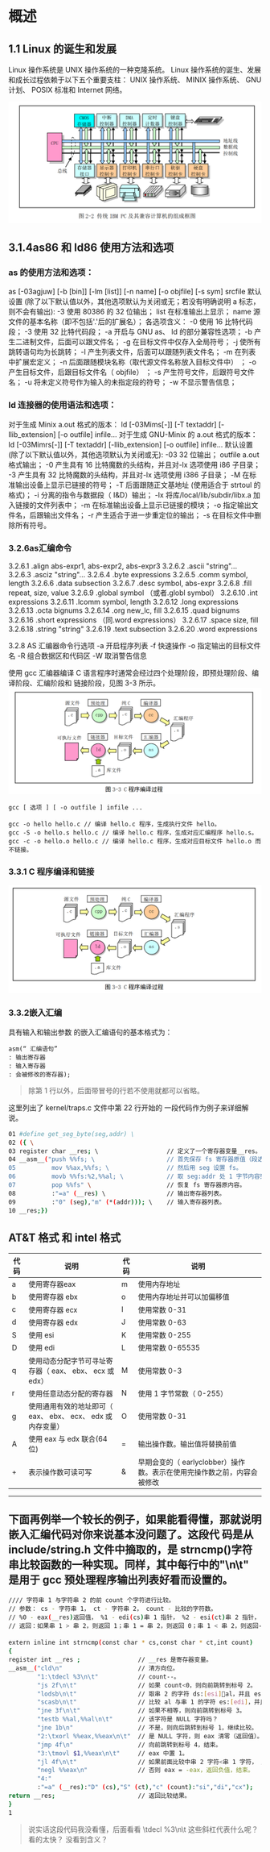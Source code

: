# 概述

## 1.1 Linux 的诞生和发展

Linux 操作系统是 UNIX 操作系统的一种克隆系统。
Linux 操作系统的诞生、发展和成长过程依赖于以下五个重要支柱： UNIX 操作系统、 MINIX 操作系统、 GNU 计划、 POSIX 标准和 Internet 网络。

![Alt text](image.png)


## 3.1.4as86 和 ld86 使用方法和选项
### as 的使用方法和选项：
as [-03agjuw] [-b [bin]] [-lm [list]] [-n name] [-o objfile] [-s sym] srcfile
默认设置 (除了以下默认值以外，其他选项默认为关闭或无；若没有明确说明 a 标志，则不会有输出):
-3 使用 80386 的 32 位输出；
list 在标准输出上显示；
name 源文件的基本名称（即不包括'.'后的扩展名）；
各选项含义：
-0 使用 16 比特代码段；
-3 使用 32 比特代码段；
-a 开启与 GNU as、 ld 的部分兼容性选项；
-b 产生二进制文件，后面可以跟文件名；
-g 在目标文件中仅存入全局符号；
-j 使所有跳转语句均为长跳转；
-l 产生列表文件，后面可以跟随列表文件名；
-m 在列表中扩展宏定义；
-n 后面跟随模块名称（取代源文件名称放入目标文件中） ；
-o 产生目标文件，后跟目标文件名（ objfile） ；
-s 产生符号文件，后跟符号文件名；
-u 将未定义符号作为输入的未指定段的符号；
-w 不显示警告信息；

### ld 连接器的使用语法和选项：
对于生成 Minix a.out 格式的版本：
ld [-03Mims[-]] [-T textaddr] [-llib_extension] [-o outfile] infile...
对于生成 GNU-Minix 的 a.out 格式的版本：
ld [-03Mimrs[-]] [-T textaddr] [-llib_extension] [-o outfile] infile...
默认设置(除了以下默认值以外，其他选项默认为关闭或无):
-03 32 位输出；
outfile a.out 格式输出；
-0 产生具有 16 比特魔数的头结构，并且对-lx 选项使用 i86 子目录；
-3 产生具有 32 比特魔数的头结构，并且对-lx 选项使用 i386 子目录；
-M 在标准输出设备上显示已链接的符号；
-T 后面跟随正文基地址 (使用适合于 strtoul 的格式)；
-i 分离的指令与数据段（ I&D）输出；
-lx 将库/local/lib/subdir/libx.a 加入链接的文件列表中；
-m 在标准输出设备上显示已链接的模块；
-o 指定输出文件名，后跟输出文件名；
-r 产生适合于进一步重定位的输出；
-s 在目标文件中删除所有符号。


### 3.2.6as汇编命令
3.2.6.1 .align abs-expr1, abs-expr2, abs-expr3
3.2.6.2 .ascii "string"...
3.2.6.3 .asciz "string"...
3.2.6.4 .byte expressions
3.2.6.5 .comm symbol, length
3.2.6.6 .data subsection
3.2.6.7 .desc symbol, abs-expr
3.2.6.8 .fill repeat, size, value
3.2.6.9 .global symbol （或者.globl symbol）
3.2.6.10 .int expressions
3.2.6.11 .lcomm symbol, length
3.2.6.12 .long expressions
3.2.6.13 .octa bignums
3.2.6.14 .org new_lc, fill
3.2.6.15 .quad bignums
3.2.6.16 .short expressions （同.word expressions）
3.2.6.17 .space size, fill
3.2.6.18 .string "string"
3.2.6.19 .text subsection
3.2.6.20 .word expressions

3.2.8 AS 汇编器命令行选项
-a 开启程序列表
-f 快速操作
-o 指定输出的目标文件名
-R 组合数据区和代码区
-W 取消警告信息

使用 gcc 汇编器编译 C 语言程序时通常会经过四个处理阶段，即预处理阶段、编译阶段、汇编阶段和
链接阶段，见图 3-3 所示。
![Alt text](image-1.png)

```
gcc [ 选项 ] [ -o outfile ] infile ...

gcc -o hello hello.c // 编译 hello.c 程序，生成执行文件 hello。
gcc -S -o hello.s hello.c // 编译 hello.c 程序，生成对应汇编程序 hello.s。
gcc -c -o hello.o hello.c // 编译 hello.c 程序，生成对应目标文件 hello.o 而不链接。

```
### 3.3.1 C 程序编译和链接
![alt text](image-2.png)

### 3.3.2嵌入汇编
具有输入和输出参数
的嵌入汇编语句的基本格式为：
```
asm(“ 汇编语句”
: 输出寄存器
: 输入寄存器
: 会被修改的寄存器);
```
> 除第 1 行以外，后面带冒号的行若不使用就都可以省略。

这里列出了 kernel/traps.c 文件中第 22 行开始的
一段代码作为例子来详细解说。

```bash
01 #define get_seg_byte(seg,addr) \
02 ({ \
03 register char __res; \                   // 定义了一个寄存器变量__res。
04 __asm__("push %%fs; \                    // 首先保存 fs 寄存器原值（段选择符）。
05          mov %%ax,%%fs; \                // 然后用 seg 设置 fs。
06          movb %%fs:%2,%%al; \            // 取 seg:addr 处 1 字节内容到 al 寄存器中。
07          pop %%fs" \                     // 恢复 fs 寄存器原内容。
08          :"=a" (__res) \                 // 输出寄存器列表。
09          :"0" (seg),"m" (*(addr))); \    // 输入寄存器列表。
10 __res;})
```

## AT&T 格式 和 intel 格式

| 代码 | 说明 | 代码 | 说明 |
| -- | -- | -- | -- |
| a  | 使用寄存器eax| m| 使用内存地址|
| b | 使用寄存器 ebx| o| 使用内存地址并可以加偏移值|
| c | 使用寄存器 ecx| I |使用常数 0-31|
| d | 使用寄存器 edx| J |使用常数 0-63|
| S |  使用 esi |K |使用常数 0-255|
| D | 使用 edi |L |使用常数 0-65535|
| q | 使用动态分配字节可寻址寄存器（ eax、 ebx、 ecx 或 edx）|M |使用常数 0-3|
| r |使用任意动态分配的寄存器 |N| 使用 1 字节常数（ 0-255）|
| g| 使用通用有效的地址即可（ eax、 ebx、 ecx、 edx 或内存变量）|O |使用常数 0-31|
| A |使用 eax 与 edx 联合(64 位) |=| 输出操作数。输出值将替换前值 |
| +| 表示操作数可读可写 | & | 早期会变的（ earlyclobber）操作数。表示在使用完操作数之前，内容会被修改 |

---
下面再例举一个较长的例子，如果能看得懂，那就说明嵌入汇编代码对你来说基本没问题了。这段代
码是从 include/string.h 文件中摘取的，是 strncmp()字符串比较函数的一种实现。同样，其中每行中的"\n\t"
是用于 gcc 预处理程序输出列表好看而设置的。
---

```bash
//// 字符串 1 与字符串 2 的前 count 个字符进行比较。
// 参数： cs - 字符串 1， ct - 字符串 2， count - 比较的字符数。
// %0 - eax(__res)返回值， %1 - edi(cs)串 1 指针， %2 - esi(ct)串 2 指针， %3 - ecx(count)。
// 返回：如果串 1 > 串 2，则返回 1；串 1 = 串 2，则返回 0；串 1 < 串 2，则返回-1。

extern inline int strncmp(const char * cs,const char * ct,int count)
{
register int __res ;                // __res 是寄存器变量。
__asm__("cld\n"                     // 清方向位。
        "1:\tdecl %3\n\t"           // count--。
        "js 2f\n\t"                 // 如果 count<0，则向前跳转到标号 2。
        "lodsb\n\t"                 // 取串 2 的字符 ds:[esi]al，并且 esi++。
        "scasb\n\t"                 // 比较 al 与串 1 的字符 es:[edi]，并且 edi++。
        "jne 3f\n\t"                // 如果不相等，则向前跳转到标号 3。
        "testb %%al,%%al\n\t"       // 该字符是 NULL 字符吗？
        "jne 1b\n"                  // 不是，则向后跳转到标号 1，继续比较。
        "2:\txorl %%eax,%%eax\n\t"  // 是 NULL 字符，则 eax 清零（返回值）。
        "jmp 4f\n"                  // 向前跳转到标号 4，结束。
        "3:\tmovl $1,%%eax\n\t"     // eax 中置 1。
        "jl 4f\n\t"                 // 如果前面比较中串 2 字符<串 1 字符， 则返回 1，结束。
        "negl %%eax\n"              // 否则 eax = -eax，返回负值，结束。
        "4:"
        :"=a" (__res):"D" (cs),"S" (ct),"c" (count):"si","di","cx");
return __res;                       // 返回比较结果。
}
1
```
> 说实话这段代码我没看懂，后面看看
> \tdecl %3\n\t 这些斜杠代表什么呢？ 看的太快？ 没看到含义？

